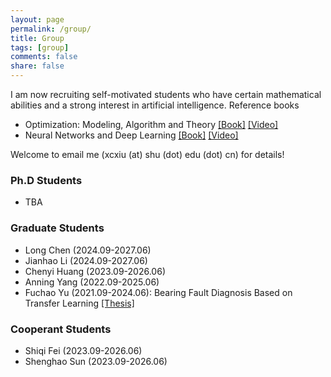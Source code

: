 ```yaml
---
layout: page
permalink: /group/
title: Group
tags: [group]
comments: false
share: false
---
```


I am now recruiting self-motivated students who have certain mathematical abilities and a strong interest in artificial intelligence. Reference books   
* Optimization: Modeling, Algorithm and Theory <a href="http://faculty.bicmr.pku.edu.cn/~wenzw/optbook.html" class="textlink" target="_blank">[Book]</a>   <a href="https://www.bilibili.com/video/BV1Kc411i7kJ/" class="textlink" target="_blank">[Video]</a> 
* Neural Networks and Deep Learning <a href="https://nndl.github.io/" class="textlink" target="_blank">[Book]</a> <a href="https://www.bilibili.com/video/BV1P3411u7c1/" class="textlink" target="_blank">[Video]</a>  <br> 
	      
Welcome to email me (xcxiu (at) shu (dot) edu (dot) cn) for details! 
           

### Ph.D Students
* TBA
        
### Graduate Students
* Long Chen (2024.09-2027.06)  <br>
* Jianhao Li (2024.09-2027.06) <br>
* Chenyi Huang (2023.09-2026.06) <br>
* Anning Yang (2022.09-2025.06) <br>
* Fuchao Yu (2021.09-2024.06): Bearing Fault Diagnosis Based on Transfer Learning <a href="../group/2024-于福超.pdf" class="textlink" target="_blank">[Thesis]</a>  <br>


### Cooperant Students
* Shiqi Fei (2023.09-2026.06) <br>
* Shenghao Sun (2023.09-2026.06) <br>


